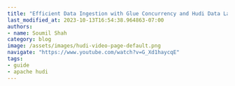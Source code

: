 ```yaml
---
title: "Efficient Data Ingestion with Glue Concurrency and Hudi Data Lake"
last_modified_at: 2023-10-13T16:54:38.964863-07:00
authors:
- name: Soumil Shah
category: blog
image: /assets/images/hudi-video-page-default.png
navigate: "https://www.youtube.com/watch?v=G_Xd1haycqE"
tags:
- guide
- apache hudi
---
```


